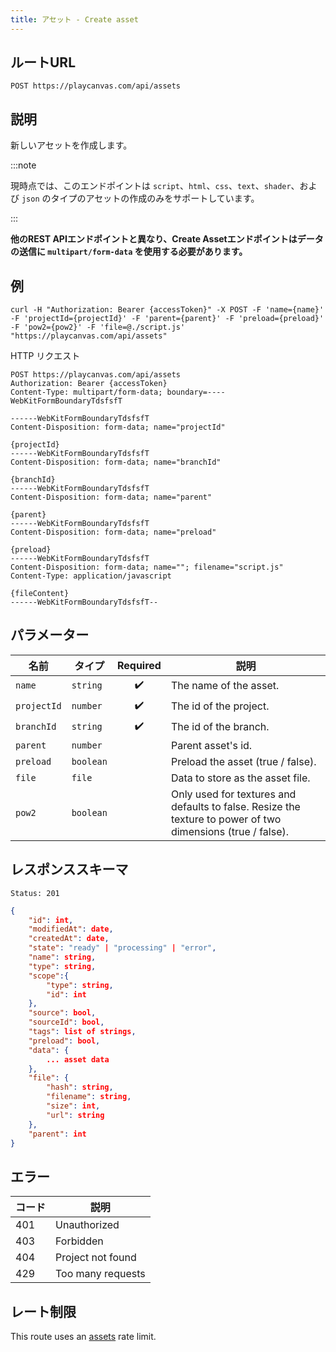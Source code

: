```yaml
---
title: アセット - Create asset
---
```


## ルートURL

```none
POST https://playcanvas.com/api/assets
```

## 説明

新しいアセットを作成します。

:::note

現時点では、このエンドポイントは `script`、`html`、`css`、`text`、`shader`、および `json` のタイプのアセットの作成のみをサポートしています。

:::

**他のREST APIエンドポイントと異なり、Create Assetエンドポイントはデータの送信に `multipart/form-data` を使用する必要があります。**

## 例

```none
curl -H "Authorization: Bearer {accessToken}" -X POST -F 'name={name}' -F 'projectId={projectId}' -F 'parent={parent}' -F 'preload={preload}' -F 'pow2={pow2}' -F 'file=@./script.js' "https://playcanvas.com/api/assets"
```

HTTP リクエスト

```text
POST https://playcanvas.com/api/assets
Authorization: Bearer {accessToken}
Content-Type: multipart/form-data; boundary=----WebKitFormBoundaryTdsfsfT

------WebKitFormBoundaryTdsfsfT
Content-Disposition: form-data; name="projectId"

{projectId}
------WebKitFormBoundaryTdsfsfT
Content-Disposition: form-data; name="branchId"

{branchId}
------WebKitFormBoundaryTdsfsfT
Content-Disposition: form-data; name="parent"

{parent}
------WebKitFormBoundaryTdsfsfT
Content-Disposition: form-data; name="preload"

{preload}
------WebKitFormBoundaryTdsfsfT
Content-Disposition: form-data; name=""; filename="script.js"
Content-Type: application/javascript

{fileContent}
------WebKitFormBoundaryTdsfsfT--
```

## パラメーター

| 名前        | タイプ      | Required | 説明                                                                                                 |
| ----------- | --------- | :------: | ----------------------------------------------------------------------------------------------------------- |
| `name`      | `string`  | ✔️      | The name of the asset.                                                                                      |
| `projectId` | `number`  | ✔️      | The id of the project.                                                                                      |
| `branchId`  | `string`  | ✔️      | The id of the branch.                                                                                       |
| `parent`    | `number`  |          | Parent asset's id.                                                                                          |
| `preload`   | `boolean` |          | Preload the asset (true / false).                                                                           |
| `file`      | `file`    |          | Data to store as the asset file.                                                                            |
| `pow2`      | `boolean` |          | Only used for textures and defaults to false. Resize the texture to power of two dimensions (true / false). |

## レスポンススキーマ

```none
Status: 201
```

```json
{
    "id": int,
    "modifiedAt": date,
    "createdAt": date,
    "state": "ready" | "processing" | "error",
    "name": string,
    "type": string,
    "scope":{
        "type": string,
        "id": int
    },
    "source": bool,
    "sourceId": bool,
    "tags": list of strings,
    "preload": bool,
    "data": {
        ... asset data
    },
    "file": {
        "hash": string,
        "filename": string,
        "size": int,
        "url": string
    },
    "parent": int
}
```

## エラー

| コード | 説明       |
| ---- | ----------------- |
| 401  | Unauthorized      |
| 403  | Forbidden         |
| 404  | Project not found |
| 429  | Too many requests |

## レート制限

This route uses an [assets][1] rate limit.

[1]: /user-manual/api#rate-limiting
